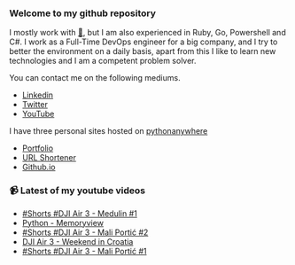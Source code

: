 ### Welcome to my github repository

I mostly work with [:snake:](https://www.python.org/), but I am also experienced in Ruby, Go, Powershell and C#. I work as a Full-Time DevOps engineer for a big company, and I try to better the environment on a daily basis, apart from this I like to learn new technologies and I am a competent problem solver.

You can contact me on the following mediums.
- [Linkedin](https://www.linkedin.com/in/r3ap3rpy)
- [Twitter](https://twitter.com/r3ap3rpy)
- [YouTube](https://www.youtube.com/channel/UC1qkMXH8d2I9DDAtBSeEHqg)

I have three personal sites hosted on [pythonanywhere](https://www.pythonanywhere.com/)
- [Portfolio](http://r3ap3rpy.pythonanywhere.com/)
- [URL Shortener](http://shortenpy.pythonanywhere.com/)
- [Github.io](https://r3ap3rpy.github.io/)

### :video_camera: Latest of my youtube videos
<!-- YOUTUBE:START -->
- [#Shorts #DJI Air 3 - Medulin #1](https://www.youtube.com/watch?v=3-toDQi6Ntg)
- [Python - Memoryview](https://www.youtube.com/watch?v=GMrt2jFKYjQ)
- [#Shorts #DJI Air 3 - Mali Portić #2](https://www.youtube.com/watch?v=b1d8TLmbStI)
- [DJI Air 3 - Weekend in Croatia](https://www.youtube.com/watch?v=i_2cWUhdWtY)
- [#Shorts #DJI Air 3 - Mali Portić #1](https://www.youtube.com/watch?v=Imxrvg2IMdQ)
<!-- YOUTUBE:END -->

